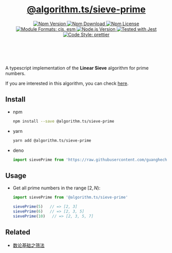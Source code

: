 <header>
  <h1 align="center">
    <a href="https://github.com/guanghechen/algorithm.ts/tree/main/packages/sieve-prime#readme">@algorithm.ts/sieve-prime</a>
  </h1>
  <div align="center">
    <a href="https://www.npmjs.com/package/@algorithm.ts/sieve-prime">
      <img
        alt="Npm Version"
        src="https://img.shields.io/npm/v/@algorithm.ts/sieve-prime.svg"
      />
    </a>
    <a href="https://www.npmjs.com/package/@algorithm.ts/sieve-prime">
      <img
        alt="Npm Download"
        src="https://img.shields.io/npm/dm/@algorithm.ts/sieve-prime.svg"
      />
    </a>
    <a href="https://www.npmjs.com/package/@algorithm.ts/sieve-prime">
      <img
        alt="Npm License"
        src="https://img.shields.io/npm/l/@algorithm.ts/sieve-prime.svg"
      />
    </a>
    <a href="#install">
      <img
        alt="Module Formats: cjs, esm"
        src="https://img.shields.io/badge/module_formats-cjs%2C%20esm-green.svg"
      />
    </a>
    <a href="https://github.com/nodejs/node">
      <img
        alt="Node.js Version"
        src="https://img.shields.io/node/v/@algorithm.ts/sieve-prime"
      />
    </a>
    <a href="https://github.com/facebook/jest">
      <img
        alt="Tested with Jest"
        src="https://img.shields.io/badge/tested_with-jest-9c465e.svg"
      />
    </a>
    <a href="https://github.com/prettier/prettier">
      <img
        alt="Code Style: prettier"
        src="https://img.shields.io/badge/code_style-prettier-ff69b4.svg?style=flat-square"
      />
    </a>
  </div>
</header>
<br/>


A typescript implementation of the **Linear Sieve** algorithm for prime numbers.

If you are interested in this algorithm, you can check [here][sieve-prime].


## Install

* npm

  ```bash
  npm install --save @algorithm.ts/sieve-prime
  ```

* yarn

  ```bash
  yarn add @algorithm.ts/sieve-prime
  ```

* deno

  ```typescript
  import sievePrime from 'https://raw.githubusercontent.com/guanghechen/algorithm.ts/main/packages/sieve-prime/src/index.ts'
  ```

## Usage

* Get all prime numbers in the range $[2, N)$:

  ```typescript
  import sievePrime from '@algorithm.ts/sieve-prime'

  sievePrime(5)   // => [2, 3]
  sievePrime(6)   // => [2, 3, 5]
  sievePrime(10)   // => [2, 3, 5, 7]
  ```


## Related

* [数论基础之筛法][sieve-prime]


[homepage]: https://github.com/guanghechen/algorithm.ts/tree/main/packages/sieve-prime#readme
[sieve-prime]: https://me.guanghechen.com/post/math/number-theory/sieve/#heading-%E7%BA%BF%E6%80%A7%E7%AD%9B
